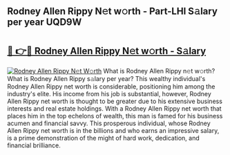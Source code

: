## Rodney Allen Rippy N𝚎t w𝚘rth - Part-LHl S𝚊lary per year UQD9W

# <h2><a href="http://gc4xex.nevu.top/?p=Rodney+Allen+Rippy">🔗 👉🔴 Rodney Allen Rippy N𝚎t w𝚘rth - S𝚊lary</a></h2>

[![Rodney Allen Rippy N𝚎t W𝚘rth](https://i.imgur.com/Oavwk0R.jpeg)](http://gc4xex.nevu.top/?p=Rodney+Allen+Rippy)
What is Rodney Allen Rippy n𝚎t w𝚘rth? What is Rodney Allen Rippy s𝚊lary per year?
This wealthy individual's Rodney Allen Rippy net worth is considerable, positioning him among the industry's elite. His income from his job is substantial, however, Rodney Allen Rippy net worth is thought to be greater due to his extensive business interests and real estate holdings. With a Rodney Allen Rippy net worth that places him in the top echelons of wealth, this man is famed for his business acumen and financial savvy. This prosperous individual, whose Rodney Allen Rippy net worth is in the billions and who earns an impressive salary, is a prime demonstration of the might of hard work, dedication, and financial brilliance.
